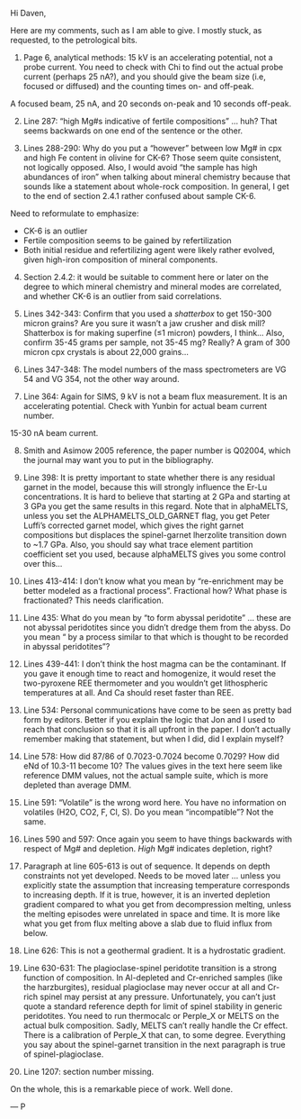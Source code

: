 Hi Daven,

Here are my comments, such as I am able to give. I mostly stuck, as requested, to the petrological bits.

1. Page 6, analytical methods: 15 kV is an accelerating potential, not a probe current. You need to check with Chi to find out the actual probe current (perhaps 25 nA?), and you should give the beam size (i.e, focused or diffused) and the counting times on- and off-peak.

A focused beam, 25 nA, and 20 seconds on-peak and 10 seconds off-peak.

2. Line 287: “high Mg#s indicative of fertile compositions” … huh? That seems backwards on one end of the sentence or the other.

3. Lines 288-290: Why do you put a “however” between low Mg# in cpx and high Fe content in olivine for CK-6? Those seem quite consistent, not logically opposed. Also, I would avoid “the sample has high abundances of iron” when talking about mineral chemistry because that sounds like a statement about whole-rock composition. In general, I get to the end of section 2.4.1 rather confused about sample CK-6.

Need to reformulate to emphasize:
- CK-6 is an outlier
- Fertile composition seems to be gained by refertilization
- Both initial residue and refertilizing agent were likely rather evolved, given high-iron composition of mineral components.

4. Section 2.4.2: it would be suitable to comment here or later on the degree to which mineral chemistry and mineral modes are correlated, and whether CK-6 is an outlier from said correlations.

5. Lines 342-343: Confirm that you used a *shatterbox* to get 150-300 micron grains? Are you sure it wasn’t a jaw crusher and disk mill? Shatterbox is for making superfine (≤1 micron) powders, I think… Also, confirm 35-45 grams per sample, not 35-45 mg? Really? A gram of 300 micron cpx crystals is about 22,000 grains…

6. Lines 347-348: The model numbers of the mass spectrometers are  VG 54 and VG 354, not the other way around.

7. Line 364: Again for SIMS, 9 kV is not a beam flux measurement. It is an accelerating potential. Check with Yunbin for actual beam current number.

15-30 nA beam current.

8. Smith and Asimow 2005 reference, the paper number is Q02004, which the journal may want you to put in the bibliography.

9. Line 398: It is pretty important to state whether there is any residual garnet in the model, because this will strongly influence the Er-Lu concentrations. It is hard to believe that starting at 2 GPa and starting at 3 GPa you get the same results in this regard. Note that in alphaMELTS, unless you set the ALPHAMELTS_OLD_GARNET flag, you get Peter Luffi’s corrected garnet model, which gives the right garnet compositions but displaces the spinel-garnet lherzolite transition down to ~1.7 GPa. Also, you should say what trace element partition coefficient set you used, because alphaMELTS gives you some control over this...

10. Lines 413-414: I don’t know what you mean by “re-enrichment may be better modeled as a fractional process”. Fractional how? What phase is fractionated? This needs clarification.

11. Line 435: What do you mean by “to form abyssal peridotite” … these are not abyssal peridotites since you didn’t dredge them from the abyss. Do you mean “ by a process similar to that which is thought to be recorded in abyssal peridotites”?

12. Lines 439-441: I don’t think the host magma can be the contaminant. If you gave it enough time to react and homogenize, it would reset the two-pyroxene REE thermometer and you wouldn’t get lithospheric temperatures at all. And Ca should reset faster than REE.

13. Line 534: Personal communications have come to be seen as pretty bad form by editors. Better if you explain the logic that Jon and I used to reach that conclusion so that it is all upfront in the paper. I don’t actually remember making that statement, but when I did, did I explain myself?

14. Line 578: How did 87/86 of 0.7023-0.7024 become 0.7029? How did eNd of 10.3-11 become 10? The values gives in the text here seem like reference DMM values, not the actual sample suite, which is more depleted than average DMM.

15. Line 591: “Volatile” is the wrong word here. You have no information on volatiles (H2O, CO2, F, Cl, S). Do you mean “incompatible”? Not the same.

16. Lines 590 and 597: Once again you seem to have things backwards with respect of Mg# and depletion. *High* Mg# indicates depletion, right?

17. Paragraph at line 605-613 is out of sequence. It depends on depth constraints not yet developed. Needs to be moved later … unless you explicitly state the assumption that increasing temperature corresponds to increasing depth. If it is true, however, it is an inverted depletion gradient compared to what you get from decompression melting, unless the melting episodes were unrelated in space and time. It is more like what you get from flux melting above a slab due to fluid influx from below.

18. Line 626: This is not a geothermal gradient. It is a hydrostatic gradient.

19. Line 630-631: The plagioclase-spinel peridotite transition is a strong function of composition. In Al-depleted and Cr-enriched samples (like the harzburgites), residual plagioclase may never occur at all and Cr-rich spinel may persist at any pressure. Unfortunately, you can’t just quote a standard reference depth for limit of spinel stability in generic peridotites. You need to run thermocalc or Perple_X or MELTS on the actual bulk composition. Sadly, MELTS can’t really handle the Cr effect. There is a calibration of Perple_X that can, to some degree. Everything you say about the spinel-garnet transition in the next paragraph is true of spinel-plagioclase.

20. Line 1207: section number missing.

 On the whole, this is a remarkable piece of work. Well done.

— P

